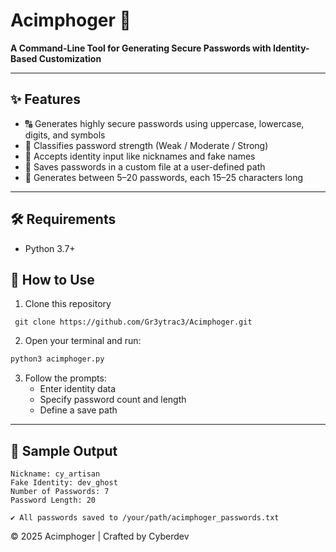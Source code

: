 # Acimphoger 🔐

**A Command-Line Tool for Generating Secure Passwords with Identity-Based Customization**

---

## ✨ Features

- 🔠 Generates highly secure passwords using uppercase, lowercase, digits, and symbols
- 🧠 Classifies password strength (Weak / Moderate / Strong)
- 🧾 Accepts identity input like nicknames and fake names
- 📁 Saves passwords in a custom file at a user-defined path
- 🔄 Generates between 5–20 passwords, each 15–25 characters long

---

## 🛠️ Requirements

- Python 3.7+

## 🚀 How to Use

1. Clone this repository
```
 git clone https://github.com/Gr3ytrac3/Acimphoger.git

 ```

2. Open your terminal and run:

```bash
python3 acimphoger.py
```
3. Follow the prompts:
   - Enter identity data
   - Specify password count and length
   - Define a save path

---

## 📂 Sample Output

```
Nickname: cy_artisan
Fake Identity: dev_ghost
Number of Passwords: 7
Password Length: 20

✔ All passwords saved to /your/path/acimphoger_passwords.txt
```


© 2025 Acimphoger | Crafted by Cyberdev